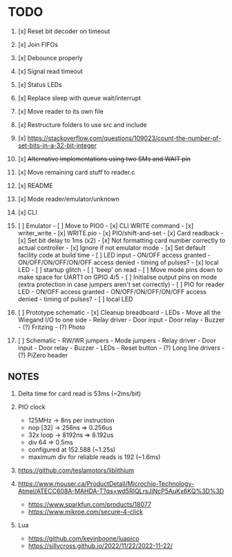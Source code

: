 # TODO

1.  [x] Reset bit decoder on timeout
2.  [x] Join FIFOs
3.  [x] Debounce properly
4.  [x] Signal read timeout
5.  [x] Status LEDs
6.  [x] Replace sleep with queue wait/interrupt
7.  [x] Move reader to its own file
8.  [x] Restructure folders to use src and include
9.  [x] https://stackoverflow.com/questions/109023/count-the-number-of-set-bits-in-a-32-bit-integer
10. [x] ~~Alternative implementations using two SMs and WAIT pin~~
11. [x] Move remaining card stuff to reader.c
12. [x] README
13. [x] Mode reader/emulator/unknown
14. [x] CLI
15. [ ] Emulator
        - [ ] Move to PIO0
        - [x] CLI WRITE command
        - [x] writer_write
        - [x] WRITE.pio
        - [x] PIO/shift-and-set
        - [x] Card readback
        - [x] Set bit delay to 1ms (x2)
        - [x] Not formatting card number correctly to actual controller
        - [x] Ignore if not emulator mode
        - [x] Set default facility code at build time
        - [ ] LED input
              - ON/OFF access granted
              - ON/OFF/ON/OFF/ON/OFF access denied
              - timing of pulses?
              - [x] local LED
        - [ ] startup glitch
        - [ ] 'beep' on read
        - [ ] Move mode pins down to make space for UART1 on GPIO 4/5
        - [ ] Initialise output pins on mode (extra protection in case jumpers aren't set correctly)
        - [ ] PIO for reader LED
              - ON/OFF access granted
              - ON/OFF/ON/OFF/ON/OFF access denied
              - timing of pulses?
              - [ ] local LED

16. [ ] Prototype schematic
        - [x] Cleanup breadboard
        - LEDs
        - Move all the Wiegand I/O to one side
        - Relay driver
        - Door input
        - Door relay
        - Buzzer
        - (?) Fritzing
        - (?) Photo

17. [ ] Schematic
        - RW/WR jumpers
        - Mode jumpers
        - Relay driver
        - Door input
        - Door relay
        - Buzzer
        - LEDs
        - Reset button
        - (?) Long line drivers
        - (?) PiZero header

## NOTES

1. Delta time for card read is 53ms (~2ms/bit)
2. PIO clock 
   - 125MHz   -> 8ns per instruction
   - nop [32] -> 256ns  => 0.256us
   - 32x loop -> 8192ns => 8.192us
   - div 64 => 0.5ms
   - configured at 152.588 (~1.25s)
   - maximum div for reliable reads is 192 (~1.6ms)

3. https://github.com/teslamotors/liblithium
4. https://www.mouser.ca/ProductDetail/Microchip-Technology-Atmel/ATECC608A-MAHDA-T?qs=wd5RIQLrsJiNcP5AuKx6KQ%3D%3D
   - https://www.sparkfun.com/products/18077
   - https://www.mikroe.com/secure-4-click
5. Lua
   - https://github.com/kevinboone/luapico
   - https://sillycross.github.io/2022/11/22/2022-11-22/